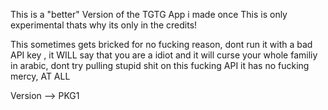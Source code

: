 This is a "better" Version of the TGTG App i made once
This is only experimental thats why its only in the credits!

This sometimes gets bricked for no fucking reason, dont run it with a bad API key , it WILL say that you are a idiot and it will curse your whole familiy in arabic,
dont try pulling stupid shit on this fucking API it has no fucking mercy, AT ALL

Version --> PKG1
